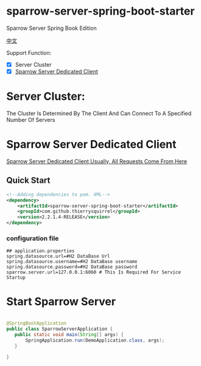 # sparrow-server-spring-boot-starter

Sparrow Server Spring Book Edition

[中文](./README_zh_CN.md)

Support Function:

- [x] Server Cluster
- [x] [Sparrow Server Dedicated Client](https://github.com/ThierrySquirrel/sparrow-spring-boot-starter)

# Server Cluster:

The Cluster Is Determined By The Client And Can Connect To A Specified Number Of Servers

# Sparrow Server Dedicated Client

[Sparrow Server Dedicated Client,Usually, All Requests Come From Here](https://github.com/ThierrySquirrel/sparrow-spring-boot-starter)

## Quick Start

```xml
<!--Adding dependencies to pom. XML-->
<dependency>
    <artifactId>sparrow-server-spring-boot-starter</artifactId>
    <groupId>com.github.thierrysquirrel</groupId>
    <version>2.2.1.4-RELEASE</version>
</dependency>
``` 

### configuration file

 ```properties
 ## application.properties
spring.datasource.url=#H2 DataBase Url
spring.datasource.username=#H2 DataBase username
spring.datasource.password=#H2 DataBase password
sparrow.server.url=127.0.0.1:6060 # This Is Required For Service Startup
 ```

# Start Sparrow Server

 ```java

@SpringBootApplication
public class SparrowServerApplication {
	public static void main(String[] args) {
		SpringApplication.run(DemoApplication.class, args);
	}

}
 ```